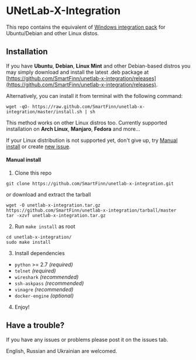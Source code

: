 # UNetLab-X-Integration

This repo contains the equivalent of [Windows integration pack](http://www.unetlab.com/download/UNetLab-Win-Client-Pack.exe) for Ubuntu/Debian and other Linux distos.


## Installation

If you have **Ubuntu**, **Debian**, **Linux Mint** and other Debian-based distros you may simply download and install the latest .deb package at [https://github.com/SmartFinn/unetlab-x-integration/releases](https://github.com/SmartFinn/unetlab-x-integration/releases).

Alternatively, you can install it from terminal with the following command:

```
wget -qO- https://raw.github.com/SmartFinn/unetlab-x-integration/master/install.sh | sh
```

This method works on other Linux distros too. Currently supported installation on **Arch Linux**, **Manjaro**, **Fedora** and more...

If your Linux distribution is not supported yet, don't give up, try [Manual install](#manual-install) or create [new issue](https://github.com/SmartFinn/unetlab-x-integration/issues).

#### Manual install

1. Clone this repo

  ```
  git clone https://github.com/SmartFinn/unetlab-x-integration.git
  ```
  or download and extract the tarball
  ```
  wget -O unetlab-x-integration.tar.gz https://github.com/SmartFinn/unetlab-x-integration/tarball/master
  tar -xzvf unetlab-x-integration.tar.gz
  ```

2. Run `make install` as root

  ```
  cd unetlab-x-integration/
  sudo make install
  ```

3. Install dependencies

  * `python` >= 2.7 _(required)_
  * `telnet` _(required)_
  * `wireshark` _(recommended)_
  * `ssh-askpass` _(recommended)_
  * `vinagre` _(recommended)_
  * `docker-engine` _(optional)_

4. Enjoy!

## Have a trouble?

If you have any issues or problems please post it on the issues tab.

English, Russian and Ukrainian are welcomed.
